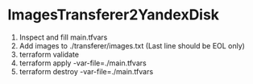 # ImagesTransferer2YandexDisk
1. Inspect and fill main.tfvars
2. Add images to ./transferer/images.txt (Last line should be EOL only)
3. terraform validate
4. terraform apply -var-file=./main.tfvars
5. terraform destroy -var-file=./main.tfvars